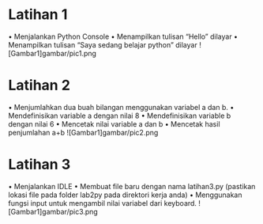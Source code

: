 # Latihan 1

• Menjalankan Python Console
• Menampilkan tulisan “Hello” dilayar
• Menampilkan tulisan “Saya sedang belajar python” dilayar
![Gambar1]gambar/pic1.png


# Latihan 2

• Menjumlahkan dua buah bilangan menggunakan variabel a dan b.
• Mendefinisikan variable a dengan nilai 8
• Mendefinisikan variable b dengan nilai 6
• Mencetak nilai variable a dan b
• Mencetak hasil penjumlahan a+b
![Gambar1]gambar/pic2.png


# Latihan 3

• Menjalankan IDLE
• Membuat file baru dengan nama latihan3.py (pastikan lokasi file
pada folder lab2py pada direktori kerja anda)
• Menggunakan fungsi input untuk mengambil nilai variabel dari
keyboard.
![Gambar1]gambar/pic3.png


